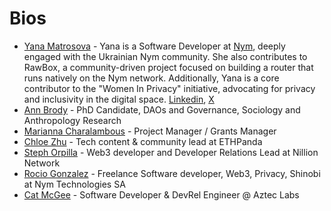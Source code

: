 # Bios

- [Yana Matrosova](https://github.com/yanok87) - Yana is a Software Developer at [Nym](https://www.linkedin.com/company/nymproject/mycompany/), deeply engaged with the Ukrainian Nym community. She also contributes to RawBox, a community-driven project focused on building a router that runs natively on the Nym network. Additionally, Yana is a core contributor to the "Women In Privacy" initiative, advocating for privacy and inclusivity in the digital space. [Linkedin](https://www.linkedin.com/in/iana-matrosova/), [X](https://x.com/yana_tnfl)
- [Ann Brody](https://github.com/Brodyann7) - PhD Candidate, DAOs and Governance, Sociology and Anthropology Research
- [Marianna Charalambous](https://github.com/MariannaCh08) - Project Manager / Grants Manager 
- [Chloe Zhu](https://github.com/Chloezhu010) - Tech content & community lead at ETHPanda
- [Steph Orpilla](https://github.com/oceans404) - Web3 developer and Developer Relations Lead at Nillion Network
- [Rocio Gonzalez](https://github.com/ChioGT) - Freelance Software developer, Web3, Privacy, Shinobi at Nym Technologies SA
- [Cat McGee](https://github.com/catmcgee) - Software Developer & DevRel Engineer @ Aztec Labs
